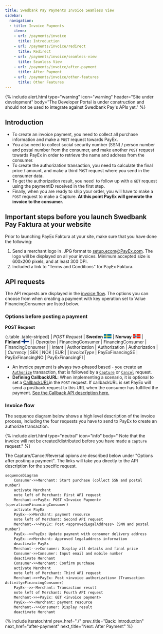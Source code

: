 ```yaml
---
title: Swedbank Pay Payments Invoice Seamless View
sidebar:
  navigation:
  - title: Invoice Payments
    items:
    - url: /payments/invoice
      title: Introduction
    - url: /payments/invoice/redirect
      title: Redirect
    - url: /payments/invoice/seamless-view
      title: Seamless View
    - url: /payments/invoice/after-payment
      title: After Payment
    - url: /payments/invoice/other-features
      title: Other Features
---
```


{% include alert.html type="warning"
                      icon="warning"
                      header="Site under development"
                      body="The Developer Portal is under construction and
                      should not be used to integrate against Swedbank Pay's
                      APIs yet." %}

## Introduction

* To create an invoice payment, you need to collect all purchase information
    and make a `POST` request towards PayEx.
* You also need to collect social security number (SSN) / person number
    and postal number from the consumer, and make another `POST` request
    towards PayEx in order to retrieve the name and address from the consumer.
* To create the authorization transaction, you need to calculate the final
    price / amount, and make a third `POST` request where you send
    in the consumer data.
* To get the authorization result, you need  to follow up with a
    `GET` request using the paymentID received in the first step.
* Finally, when you are ready to ship your order, you will have to make
    a `POST` request to make a Capture.
    **At this point PayEx will generate the invoice to the consumer.**

## Important steps before you launch Swedbank Pay Faktura at your website

Prior to launching PayEx Faktura at your site, make sure that you
have done the following:  

1. Send a merchant logo in .JPG format to [setup.ecom@PayEx.com][setup-mail].
    The logo will be displayed on all your invoices. Minimum accepted size
    is 600x200 pixels, and at least 300 DPI.
2. Included a link to "Terms and Conditions" for PayEx Faktura.

## API requests

The API requests are displayed in the [invoice flow](#invoice-flow).
The options you can choose from when creating a payment with key operation set
to Value FinancingConsumer are listed below.

### Options before posting a payment

**POST Request**

{:.table .table-striped}
| *POST Request* | **Sweden** ![Swedish flag][se-png] | **Norway** ![Norwegian flag][no-png] | **FInland** ![Finish flag][fi-png] |
| *Operation* | FinancingConsumer | FinancingConsumer | FinancingConsumer |
| *Intent* | Authorization | Authorization | Authorization |
| *Currency* | SEK | NOK | EUR |
| *InvoiceType* | PayExFinancingSE | PayExFinancingNO | PayExFinancingFI |

* An invoice payment is always two-phased based - you create an
    [`Authorize`][authorize] transaction, that is followed by a [`Capture`][capture] or [`Cancel`][cancel] request.
* **Defining CallbackURL**: When implementing a scenario, it is optional
    to set a [CallbackURL][callback-api]in the `POST` request.
    If callbackURL is set PayEx will send a postback request to this URL when
    the consumer has fulfilled the payment.
    [See the Callback API description here.][callback-api]

### Invoice flow

The sequence diagram below shows a high level description of the
invoice process, including the four requests you have to send to PayEx to
create an authorize transaction.

{% include alert.html type="neutral" icon="info" body="
Note that the invoice will not be created/distributed before you have
made a `capture` request." %}

The Capture/Cancel/Reversal opions are described below under "Options after
posting a payment". The links will take you directly to the API description for
the specific request.

```mermaid
sequenceDiagram
    Consumer->>Merchant: Start purchase (collect SSN and postal number)
    activate Merchant
    note left of Merchant: First API request
    Merchant->>PayEx: POST <Invoice Payment> (operation=FinancingConsumer)
    activate PayEx
    PayEx-->>Merchant: payment resource
    note left of Merchant: Second API request
    Merchant-->>PayEx: Post <approvedLegalAddress> (SNN and postal number)
    PayEx-->>PayEx: Update payment with consumer delivery address
    PayEx-->>Merchant: Approved legaladdress information
    deactivate PayEx
    Merchant-->>Consumer: Display all details and final price
    Consumer->>Consumer: Input email and mobile number
    deactivate Merchant
    Consumer->>Merchant: Confirm purchase
    activate Merchant
    note left of Merchant: Third API request
    Merchant->>+PayEx: Post <invoice authorization> (Transaction Activity=FinancingConsumer)
    PayEx-->>-Merchant: Transaction result
    note left of Merchant: Fourth API request
    Merchant->>+PayEx: GET <invoice payment>
    PayEx-->>-Merchant: payment resource
    Merchant-->>Consumer: Display result
    deactivate Merchant
```

{% include iterator.html prev_href="./" prev_title="Back: Introduction"
next_href="after-payment" next_title="Next: After Payment" %}

[callback-api]: /payments/invoice/other-features#callback
[fi-png]: /assets/img/fi.png
[no-png]: /assets/img/no.png
[se-png]: /assets/img/se.png
[setup-mail]: mailto:setup.ecom@PayEx.com
[authorize]: /payments/invoice/other-features#authorizations
[capture]: /payments/invoice/after-payment#captures
[cancel]: /payments/invoice/after-payment#cancellations

